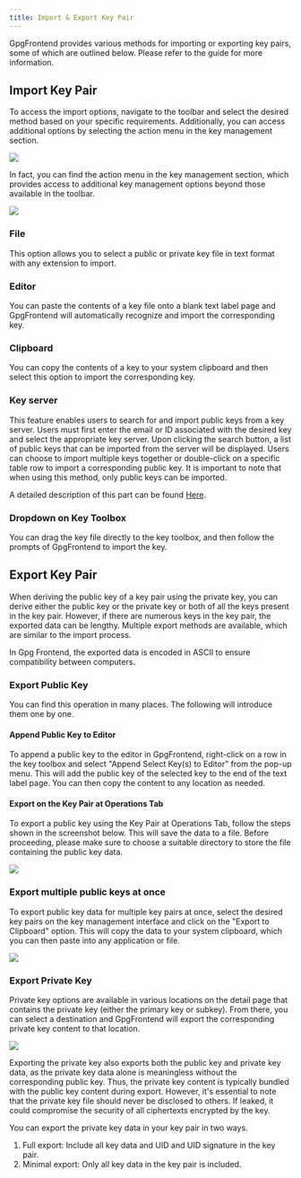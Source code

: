 ```yaml
---
title: Import & Export Key Pair
---
```


GpgFrontend provides various methods for importing or exporting key pairs, some
of which are outlined below. Please refer to the guide for more information.

## Import Key Pair

To access the import options, navigate to the toolbar and select the desired
method based on your specific requirements. Additionally, you can access
additional options by selecting the action menu in the key management section.

![](https://image.cdn.bktus.com/i/2023/11/16/7c24bd6d-6e50-0eb8-943e-3447b96894b3.webp)

In fact, you can find the action menu in the key management section, which
provides access to additional key management options beyond those available in
the toolbar.

![](https://image.cdn.bktus.com/i/2023/11/16/15595b17-3a88-d790-c475-cf8c5c7ee4a5.webp)

### File

This option allows you to select a public or private key file in text format
with any extension to import.

### Editor

You can paste the contents of a key file onto a blank text label page and
GpgFrontend will automatically recognize and import the corresponding key.

### Clipboard

You can copy the contents of a key to your system clipboard and then select this
option to import the corresponding key.

### Key server

This feature enables users to search for and import public keys from a key
server. Users must first enter the email or ID associated with the desired key
and select the appropriate key server. Upon clicking the search button, a list
of public keys that can be imported from the server will be displayed. Users can
choose to import multiple keys together or double-click on a specific table row
to import a corresponding public key. It is important to note that when using
this method, only public keys can be imported.

A detailed description of this part can be found
[Here](./key-server-operations.md).

### Dropdown on Key Toolbox

You can drag the key file directly to the key toolbox, and then follow the
prompts of GpgFrontend to import the key.

## Export Key Pair

When deriving the public key of a key pair using the private key, you can derive
either the public key or the private key or both of all the keys present in the
key pair. However, if there are numerous keys in the key pair, the exported data
can be lengthy. Multiple export methods are available, which are similar to the
import process.

In Gpg Frontend, the exported data is encoded in ASCII to ensure compatibility
between computers.

### Export Public Key

You can find this operation in many places. The following will introduce them
one by one.

#### Append Public Key to Editor

To append a public key to the editor in GpgFrontend, right-click on a row in the
key toolbox and select "Append Select Key(s) to Editor" from the pop-up menu.
This will add the public key of the selected key to the end of the text label
page. You can then copy the content to any location as needed.

#### Export on the Key Pair at Operations Tab

To export a public key using the Key Pair at Operations Tab, follow the steps
shown in the screenshot below. This will save the data to a file. Before
proceeding, please make sure to choose a suitable directory to store the file
containing the public key data.

![](https://image.cdn.bktus.com/i/2023/11/16/5f7a4dbc-d261-c395-31eb-a1bc55cb4d55.webp)

### Export multiple public keys at once

To export public key data for multiple key pairs at once, select the desired key
pairs on the key management interface and click on the "Export to Clipboard"
option. This will copy the data to your system clipboard, which you can then
paste into any application or file.

![](https://image.cdn.bktus.com/i/2023/11/16/fae0706d-8836-5ffe-804e-c21b06f1b445.webp)

### Export Private Key

Private key options are available in various locations on the detail page that
contains the private key (either the primary key or subkey). From there, you can
select a destination and GpgFrontend will export the corresponding private key
content to that location.

![](https://image.cdn.bktus.com/i/2023/11/16/a453e2cd-3489-6403-8a89-13faa4dd6b32.webp)

Exporting the private key also exports both the public key and private key data,
as the private key data alone is meaningless without the corresponding public
key. Thus, the private key content is typically bundled with the public key
content during export. However, it's essential to note that the private key file
should never be disclosed to others. If leaked, it could compromise the security
of all ciphertexts encrypted by the key.

You can export the private key data in your key pair in two ways.

1. Full export: Include all key data and UID and UID signature in the key pair.
2. Minimal export: Only all key data in the key pair is included.
